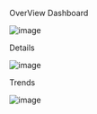 OverView Dashboard 

![image](https://github.com/Krishnsw28/DbrdDesignV1/assets/108819556/d247093c-f0dd-47b9-9c1f-78ca9c36cd40)

Details

![image](https://github.com/Krishnsw28/DbrdDesignV1/assets/108819556/fe767e74-4c9f-4f0a-8962-7122b2b4e298)


Trends

![image](https://github.com/Krishnsw28/DbrdDesignV1/assets/108819556/a0a8133f-4014-4147-8f25-849a95c6b25e)


